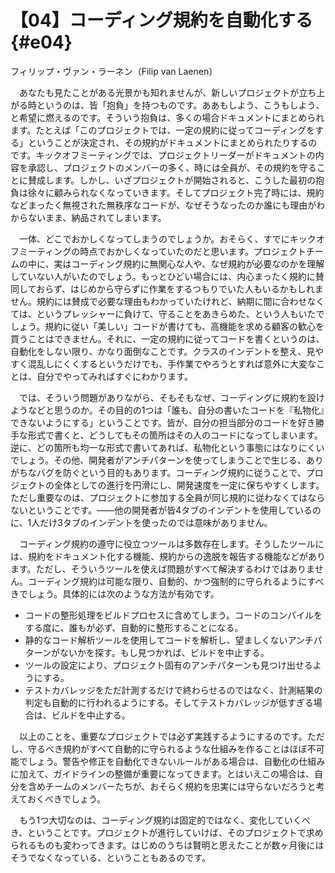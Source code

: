 # 【04】コーディング規約を自動化する{#e04}

<div class="author">フィリップ・ヴァン・ラーネン（Filip van Laenen）</div>

　あなたも見たことがある光景かも知れませんが、新しいプロジェクトが立ち上がる時というのは、皆「抱負」を持つものです。ああもしよう、こうもしよう、と希望に燃えるのです。そういう抱負は、多くの場合ドキュメントにまとめられます。たとえば「このプロジェクトでは、一定の規約に従ってコーディングをする」ということが決定され、その規約がドキュメントにまとめられたりするのです。キックオフミーティングでは、プロジェクトリーダーがドキュメントの内容を承認し、プロジェクトのメンバーの多く、時には全員が、その規約を守ることに賛成します。しかし、いざプロジェクトが開始されると、こうした最初の抱負は徐々に顧みられなくなっていきます。そしてプロジェクト完了時には、規約などまったく無視された無秩序なコードが、なぜそうなったのか誰にも理由がわからないまま、納品されてしまいます。

　一体、どこでおかしくなってしまうのでしょうか。おそらく、すでにキックオフミーティングの時点でおかしくなっていたのだと思います。プロジェクトチームの中に、実はコーディング規約に無関心な人や、なぜ規約が必要なのかを理解していない人がいたのでしょう。もっとひどい場合には、内心まったく規約に賛同しておらず、はじめから守らずに作業をするつもりでいた人もいるかもしれません。規約には賛成で必要な理由もわかっていたけれど、納期に間に合わせなくては、というプレッシャーに負けて、守ることをあきらめた、という人もいたでしょう。規約に従い「美しい」コードが書けても、高機能を求める顧客の歓心を買うことはできません。それに、一定の規約に従ってコードを書くというのは、自動化をしない限り、かなり面倒なことです。クラスのインデントを整え、見やすく混乱しにくくするというだけでも、手作業でやろうとすれば意外に大変なことは、自分でやってみればすぐにわかります。

　では、そういう問題がありながら、そもそもなぜ、コーディングに規約を設けようなどと思うのか。その目的の1つは「誰も、自分の書いたコードを『私物化』できないようにする」ということです。皆が、自分の担当部分のコードを好き勝手な形式で書くと、どうしてもその箇所はその人のコードになってしまいます。逆に、どの箇所も均一な形式で書いてあれば、私物化という事態にはなりにくいでしょう。その他、開発者がアンチパターンを使ってしまうことで生じる、ありがちなバグを防ぐという目的もあります。コーディング規約に従うことで、プロジェクトの全体としての進行を円滑にし、開発速度を一定に保ちやすくします。ただし重要なのは、プロジェクトに参加する全員が同じ規約に従わなくてはならないということです。――他の開発者が皆4タブのインデントを使用しているのに、1人だけ3タブのインデントを使ったのでは意味がありません。

　コーディング規約の遵守に役立つツールは多数存在します。そうしたツールには、規約をドキュメント化する機能、規約からの逸脱を報告する機能などがあります。ただし、そういうツールを使えば問題がすべて解決するわけではありません。コーディング規約は可能な限り、自動的、かつ強制的に守られるようにすべきでしょう。具体的には次のような方法が有効です。

* コードの整形処理をビルドプロセスに含めてしまう。コードのコンパイルをする度に、誰もが必ず、自動的に整形することになる。
* 静的なコード解析ツールを使用してコードを解析し、望ましくないアンチパターンがないかを探す。もし見つかれば、ビルドを中止する。
* ツールの設定により、プロジェクト固有のアンチパターンも見つけ出せるようにする。
* テストカバレッジをただ計測するだけで終わらせるのではなく、計測結果の判定も自動的に行われるようにする。そしてテストカバレッジが低すぎる場合は、ビルドを中止する。

　以上のことを、重要なプロジェクトでは必ず実践するようにするのです。ただし、守るべき規約がすべて自動的に守られるような仕組みを作ることはほぼ不可能でしょう。警告や修正を自動化できないルールがある場合は、自動化の仕組みに加えて、ガイドラインの整備が重要になってきます。とはいえこの場合は、自分を含めチームのメンバーたちが、おそらく規約を忠実には守らないだろうと考えておくべきでしょう。

　もう1つ大切なのは、コーディング規約は固定的ではなく、変化していくべき、ということです。プロジェクトが進行していけば、そのプロジェクトで求められるものも変わってきます。はじめのうちは賢明と思えたことが数ヶ月後にはそうでなくなっている、ということもあるのです。
